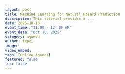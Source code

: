 ```yaml
---
layout: post
title: Machine Learning for Natural Hazard Prediction
description: This tutorial provides a ...
date: 2025-10-18
event_time: "11:00 - 12：00 AM"        
event_date: "Oct 18, 2025"
category: agenda
author: tepei
image:
video_embed:
tags: [Online Agenda]
featured: false
toc: false
---
```



